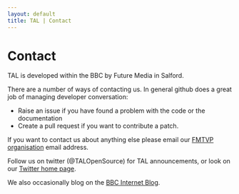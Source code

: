 ```yaml
---
layout: default
title: TAL | Contact
---
```

# Contact

<p class="lead">TAL is developed within the BBC by Future Media in Salford.</p>

There are a number of ways of contacting us. In general github does a great job
of managing developer conversation:

* Raise an issue if you have found a problem with the code or the documentation
* Create a pull request if you want to contribute a patch.

If you want to contact us about anything else please email our
[FMTVP organisation](https://github.com/fmtvp) email address.

Follow us on twitter (@TALOpenSource) for TAL announcements, or look on our
[Twitter home page](https://twitter.com/TALOpenSource).




We also occasionally blog on the [BBC Internet Blog](http://www.bbc.co.uk/blogs/internet/).
